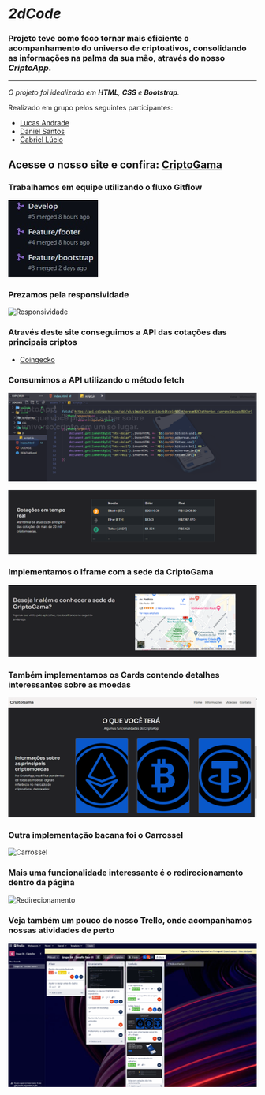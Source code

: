 # ***2dCode***

### Projeto teve como foco tornar mais eficiente o acompanhamento do universo de criptoativos, consolidando as informações na palma da sua mão, através do nosso *CriptoApp*.

------------------------

_O projeto foi idealizado em **HTML**, **CSS** e **Bootstrap**._

Realizado em grupo pelos seguintes participantes:
* [Lucas Andrade](https://github.com/Lucas-andrade-nascimento)
* [Daniel Santos](https://github.com/danielfjs)
* [Gabriel Lúcio](https://github.com/Bieoool355)

## Acesse o nosso site e confira: [CriptoGama](https://lucas-andrade-nascimento.github.io/2dCode/)

### Trabalhamos em equipe utilizando o fluxo Gitflow
![Branchs](https://github.com/Lucas-andrade-nascimento/2dCode/blob/main/img/documentacao/Branchs.jpeg)

### Prezamos pela responsividade
![Responsividade](https://github.com/Lucas-andrade-nascimento/2dCode/blob/main/img/documentacao/Responsividade.gif)

### Através deste site conseguimos a API das cotações das principais criptos
* [Coingecko](https://www.coingecko.com/pt/api/documentation)

### Consumimos a API utilizando o método fetch
![Consumo-API](https://github.com/Lucas-andrade-nascimento/2dCode/blob/main/img/documentacao/Consumo-API.PNG)

![Lista-de-cotacoes](https://github.com/Lucas-andrade-nascimento/2dCode/blob/main/img/documentacao/Lista-de-cotacoes.PNG)

### Implementamos o Iframe com a sede da CriptoGama
![Iframe](https://github.com/Lucas-andrade-nascimento/2dCode/blob/main/img/documentacao/Iframe.PNG)

### Também implementamos os Cards contendo detalhes interessantes sobre as moedas
![Cards](https://github.com/Lucas-andrade-nascimento/2dCode/blob/main/img/documentacao/Cards.gif)

### Outra implementação bacana foi o Carrossel
![Carrossel](https://github.com/Lucas-andrade-nascimento/2dCode/blob/main/img/documentacao/Carrossel.gif)

### Mais uma funcionalidade interessante é o redirecionamento dentro da página
![Redirecionamento](https://github.com/Lucas-andrade-nascimento/2dCode/blob/main/img/documentacao/Redirecionamento.gif)

### Veja também um pouco do nosso Trello, onde acompanhamos nossas atividades de perto
![Trello](https://github.com/Lucas-andrade-nascimento/2dCode/blob/main/img/documentacao/Trello.gif)

